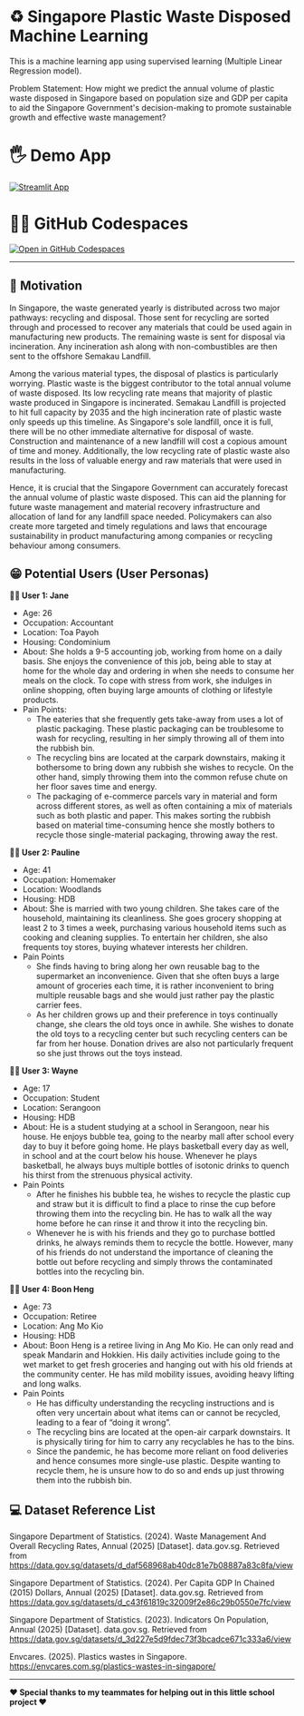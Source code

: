 # ♻ Singapore Plastic Waste Disposed Machine Learning

This is a machine learning app using supervised learning (Multiple Linear Regression model).

Problem Statement: How might we predict the annual volume of plastic waste disposed in Singapore based on population size and GDP per capita to aid the Singapore Government's decision-making to promote sustainable growth and effective waste management?


# 🖐 Demo App

[![Streamlit App](https://static.streamlit.io/badges/streamlit_badge_black_white.svg)](https://WYJ-Plastic-Waste-Machine-Learning.streamlit.app/)


# 👩‍💻 GitHub Codespaces

[![Open in GitHub Codespaces](https://github.com/codespaces/badge.svg)](https://codespaces.new/streamlit/app-starter-kit?quickstart=1)


-------------------------------------------


## 🎯 Motivation
In Singapore, the waste generated yearly is distributed across two major pathways: recycling and disposal. Those sent for recycling are sorted through and processed to recover any materials that could be used again in manufacturing new products. The remaining waste is sent for disposal via incineration. Any incineration ash along with non-combustibles are then sent to the offshore Semakau Landfill.

Among the various material types, the disposal of plastics is particularly worrying. Plastic waste is the biggest contributor to the total annual volume of waste disposed. Its low recycling rate means that majority of plastic waste produced in Singapore is incinerated. Semakau Landfill is projected to hit full capacity by 2035 and the high incineration rate of plastic waste only speeds up this timeline. As Singapore's sole landfill, once it is full, there will be no other immediate alternative for disposal of waste. Construction and maintenance of a new landfill will cost a copious amount of time and money. Additionally, the low recycling rate of plastic waste also results in the loss of valuable energy and raw materials that were used in manufacturing. 

Hence, it is crucial that the Singapore Government can accurately forecast the annual volume of plastic waste disposed. This can aid the planning for future waste management and material recovery infrastructure and allocation of land for any landfill space needed. Policymakers can also create more targeted and timely regulations and laws that encourage sustainability in product manufacturing among companies or recycling behaviour among consumers.


## 😁 Potential Users (User Personas)

**🙋‍♀️ User 1: Jane**
- Age: 26
- Occupation: Accountant
- Location: Toa Payoh
- Housing: Condominium
- About: She holds a 9-5 accounting job, working from home on a daily basis. She enjoys the convenience of this job, being able to stay at home for the whole day and ordering in when she needs to consume her meals on the clock. To cope with stress from work, she indulges in online shopping, often buying large amounts of clothing or lifestyle products.
- Pain Points:
  - The eateries that she frequently gets take-away from uses a lot of plastic packaging. These plastic packaging can be troublesome to wash for recycling, resulting in her simply throwing all of them into the rubbish bin.
  - The recycling bins are located at the carpark downstairs, making it bothersome to bring down any rubbish she wishes to recycle. On the other hand, simply throwing them into the common refuse chute on her floor saves time and energy.
  - The packaging of e-commerce parcels vary in material and form across different stores, as well as often containing a mix of materials such as both plastic and paper. This makes sorting the rubbish based on material time-consuming hence she mostly bothers to recycle those single-material packaging, throwing away the rest.


**🙋‍♀️ User 2: Pauline**
- Age: 41
- Occupation: Homemaker
- Location: Woodlands
- Housing: HDB
- About: She is married with two young children. She takes care of the household, maintaining its cleanliness. She goes grocery shopping at least 2 to 3 times a week, purchasing various household items such as cooking and cleaning supplies. To entertain her children, she also frequents toy stores, buying whatever interests her children.
- Pain Points
  - She finds having to bring along her own reusable bag to the supermarket an inconvenience. Given that she often buys a large amount of groceries each time, it is rather inconvenient to bring multiple reusable bags and she would just rather pay the plastic carrier fees.
  - As her children grows up and their preference in toys continually change, she clears the old toys once in awhile. She wishes to donate the old toys to a recycling center but such recycling  centers can be far from her house. Donation drives are also not particularly frequent so she just throws out the toys instead.


**🙋‍♂️ User 3: Wayne**
- Age: 17
- Occupation: Student
- Location: Serangoon
- Housing: HDB
- About: He is a student studying at a school in Serangoon, near his house. He enjoys bubble tea, going to the nearby mall after school every day to buy it before going home. He plays basketball every day as well, in school and at the court below his house.  Whenever he plays basketball, he always buys multiple bottles of isotonic drinks to quench his thirst from the strenuous physical activity.
- Pain Points
  - After he finishes his bubble tea, he wishes to recycle the plastic cup and straw but it is difficult to find a place to rinse the cup before throwing them into the recycling bin. He has to walk all the way home before he can rinse it and throw it into the recycling bin.
  - Whenever he is with his friends and they go to purchase bottled drinks, he always reminds them to recycle the bottle. However, many of his friends do not understand the importance of cleaning the bottle out before recycling and simply throws the contaminated bottles into the recycling bin.


**🙋‍♂️ User 4: Boon Heng**
- Age: 73
- Occupation: Retiree
- Location: Ang Mo Kio
- Housing: HDB
- About: Boon Heng is a retiree living in Ang Mo Kio. He can only read and speak Mandarin and Hokkien. His daily activities include going to the wet market to get fresh groceries and hanging out with his old friends at the community center. He has mild mobility issues, avoiding heavy lifting and long walks.
- Pain Points
  - He has difficulty understanding the recycling instructions and is often very uncertain about what items can or cannot be recycled, leading to a fear of “doing it wrong”.
  - The recycling bins are located at the open-air carpark downstairs. It is physically tiring for him to carry any recyclables he has to the bins.
  - Since the pandemic, he has become more reliant on food deliveries and hence consumes more single-use plastic. Despite wanting to recycle them, he is unsure how to do so and ends up just throwing them into the rubbish bin.


## 💻 Dataset Reference List
Singapore Department of Statistics. (2024). Waste Management And Overall Recycling Rates, Annual (2025) [Dataset]. data.gov.sg. Retrieved from https://data.gov.sg/datasets/d_daf568968ab40dc81e7b08887a83c8fa/view

Singapore Department of Statistics. (2024). Per Capita GDP In Chained (2015) Dollars, Annual (2025) [Dataset]. data.gov.sg. Retrieved from https://data.gov.sg/datasets/d_c43f61819c32009f2e86c29b0550e7fc/view

Singapore Department of Statistics. (2023). Indicators On Population, Annual (2025) [Dataset]. data.gov.sg. Retrieved from https://data.gov.sg/datasets/d_3d227e5d9fdec73f3bcadce671c333a6/view

Envcares. (2025). Plastics wastes in Singapore. https://envcares.com.sg/plastics-wastes-in-singapore/


-------------------------------------------


**♥ Special thanks to my teammates for helping out in this little school project ♥**
